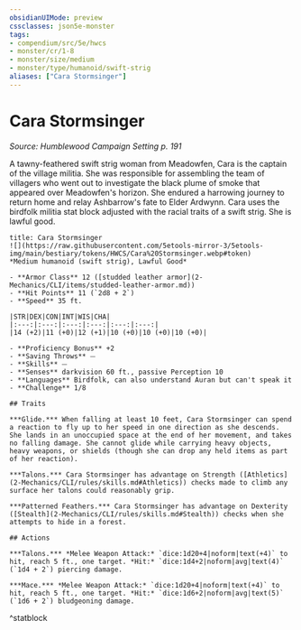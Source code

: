 ```yaml
---
obsidianUIMode: preview
cssclasses: json5e-monster
tags:
- compendium/src/5e/hwcs
- monster/cr/1-8
- monster/size/medium
- monster/type/humanoid/swift-strig
aliases: ["Cara Stormsinger"]
---
```

# Cara Stormsinger
*Source: Humblewood Campaign Setting p. 191*  

A tawny-feathered swift strig woman from Meadowfen, Cara is the captain of the village militia. She was responsible for assembling the team of villagers who went out to investigate the black plume of smoke that appeared over Meadowfen's horizon. She endured a harrowing journey to return home and relay Ashbarrow's fate to Elder Ardwynn. Cara uses the birdfolk militia stat block adjusted with the racial traits of a swift strig. She is lawful good.

```ad-statblock
title: Cara Stormsinger
![](https://raw.githubusercontent.com/5etools-mirror-3/5etools-img/main/bestiary/tokens/HWCS/Cara%20Stormsinger.webp#token)
*Medium humanoid (swift strig), Lawful Good*

- **Armor Class** 12 ([studded leather armor](2-Mechanics/CLI/items/studded-leather-armor.md))
- **Hit Points** 11 (`2d8 + 2`)
- **Speed** 35 ft.

|STR|DEX|CON|INT|WIS|CHA|
|:---:|:---:|:---:|:---:|:---:|:---:|
|14 (+2)|11 (+0)|12 (+1)|10 (+0)|10 (+0)|10 (+0)|

- **Proficiency Bonus** +2
- **Saving Throws** ⏤
- **Skills** ⏤
- **Senses** darkvision 60 ft., passive Perception 10
- **Languages** Birdfolk, can also understand Auran but can't speak it
- **Challenge** 1/8

## Traits

***Glide.*** When falling at least 10 feet, Cara Stormsinger can spend a reaction to fly up to her speed in one direction as she descends. She lands in an unoccupied space at the end of her movement, and takes no falling damage. She cannot glide while carrying heavy objects, heavy weapons, or shields (though she can drop any held items as part of her reaction).

***Talons.*** Cara Stormsinger has advantage on Strength ([Athletics](2-Mechanics/CLI/rules/skills.md#Athletics)) checks made to climb any surface her talons could reasonably grip.

***Patterned Feathers.*** Cara Stormsinger has advantage on Dexterity ([Stealth](2-Mechanics/CLI/rules/skills.md#Stealth)) checks when she attempts to hide in a forest.

## Actions

***Talons.*** *Melee Weapon Attack:* `dice:1d20+4|noform|text(+4)` to hit, reach 5 ft., one target. *Hit:* `dice:1d4+2|noform|avg|text(4)` (`1d4 + 2`) piercing damage.

***Mace.*** *Melee Weapon Attack:* `dice:1d20+4|noform|text(+4)` to hit, reach 5 ft., one target. *Hit:* `dice:1d6+2|noform|avg|text(5)` (`1d6 + 2`) bludgeoning damage.
```
^statblock